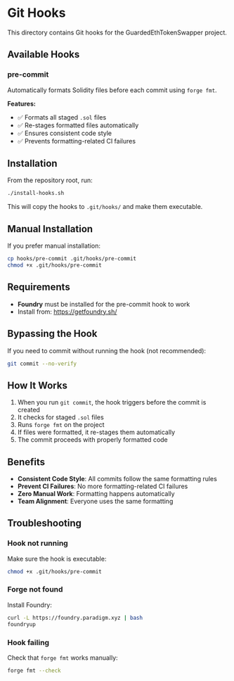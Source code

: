 # Git Hooks

This directory contains Git hooks for the GuardedEthTokenSwapper project.

## Available Hooks

### pre-commit

Automatically formats Solidity files before each commit using `forge fmt`.

**Features:**
- ✅ Formats all staged `.sol` files
- ✅ Re-stages formatted files automatically
- ✅ Ensures consistent code style
- ✅ Prevents formatting-related CI failures

## Installation

From the repository root, run:

```bash
./install-hooks.sh
```

This will copy the hooks to `.git/hooks/` and make them executable.

## Manual Installation

If you prefer manual installation:

```bash
cp hooks/pre-commit .git/hooks/pre-commit
chmod +x .git/hooks/pre-commit
```

## Requirements

- **Foundry** must be installed for the pre-commit hook to work
- Install from: https://getfoundry.sh/

## Bypassing the Hook

If you need to commit without running the hook (not recommended):

```bash
git commit --no-verify
```

## How It Works

1. When you run `git commit`, the hook triggers before the commit is created
2. It checks for staged `.sol` files
3. Runs `forge fmt` on the project
4. If files were formatted, it re-stages them automatically
5. The commit proceeds with properly formatted code

## Benefits

- **Consistent Code Style**: All commits follow the same formatting rules
- **Prevent CI Failures**: No more formatting-related CI failures
- **Zero Manual Work**: Formatting happens automatically
- **Team Alignment**: Everyone uses the same formatting

## Troubleshooting

### Hook not running

Make sure the hook is executable:
```bash
chmod +x .git/hooks/pre-commit
```

### Forge not found

Install Foundry:
```bash
curl -L https://foundry.paradigm.xyz | bash
foundryup
```

### Hook failing

Check that `forge fmt` works manually:
```bash
forge fmt --check
```

